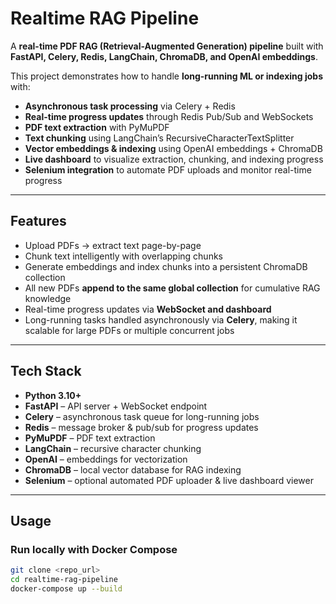 # Realtime RAG Pipeline

A **real-time PDF RAG (Retrieval-Augmented Generation) pipeline** built with **FastAPI, Celery, Redis, LangChain, ChromaDB, and OpenAI embeddings**.  

This project demonstrates how to handle **long-running ML or indexing jobs** with:

- **Asynchronous task processing** via Celery + Redis
- **Real-time progress updates** through Redis Pub/Sub and WebSockets
- **PDF text extraction** with PyMuPDF
- **Text chunking** using LangChain’s RecursiveCharacterTextSplitter
- **Vector embeddings & indexing** using OpenAI embeddings + ChromaDB
- **Live dashboard** to visualize extraction, chunking, and indexing progress
- **Selenium integration** to automate PDF uploads and monitor real-time progress

---

## Features

- Upload PDFs → extract text page-by-page  
- Chunk text intelligently with overlapping chunks  
- Generate embeddings and index chunks into a persistent ChromaDB collection  
- All new PDFs **append to the same global collection** for cumulative RAG knowledge  
- Real-time progress updates via **WebSocket and dashboard**  
- Long-running tasks handled asynchronously via **Celery**, making it scalable for large PDFs or multiple concurrent jobs  

---

## Tech Stack

- **Python 3.10+**  
- **FastAPI** – API server + WebSocket endpoint  
- **Celery** – asynchronous task queue for long-running jobs  
- **Redis** – message broker & pub/sub for progress updates  
- **PyMuPDF** – PDF text extraction  
- **LangChain** – recursive character chunking  
- **OpenAI** – embeddings for vectorization  
- **ChromaDB** – local vector database for RAG indexing  
- **Selenium** – optional automated PDF uploader & live dashboard viewer  

---

## Usage

### Run locally with Docker Compose

```bash
git clone <repo_url>
cd realtime-rag-pipeline
docker-compose up --build
